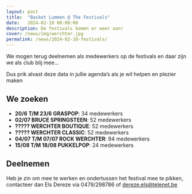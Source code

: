 ```yaml
---
layout: post
title:  "Basket Lummen @ The Festivals"
date:   2024-02-10 00:00:00
description: De festivals komen er weer aan!
cover: /news/img/werchter.jpg
permalink: /news/2024-02-10-festivals/
---
```


We mogen terug deelnemen als medewerkers op de festivals en daar zijn we als club blij mee...

Dus prik alvast deze data in jullie agenda’s als je wil helpen en plezier maken

## We zoeken

- **20/6 T/M 23/6 GRASPOP**:  34 medewerkers
- **02/07 BRUCE SPRINGSTEEN**:  52 medewerkers
- **????? WERCHTER BOUTIQUE**:  52 medewerkers
- **????? WERCHTER CLASSIC**:  52 medewerkers
- **04/07 T/M 07/07 ROCK WERCHTER**:  94 medewerkers
- **15/08 T/M 18/08 PUKKELPOP**:  24 medewerkers

## Deelnemen

Heb je zin om mee te werken en ondertussen het festival mee te pikken, contacteer dan Els Dereze via 0479/298786 of [dereze.els@telenet.be](mailto://dereze.els@telenet.be)